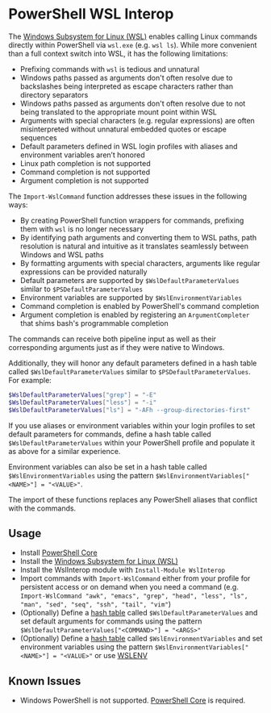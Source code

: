 # PowerShell WSL Interop

The [Windows Subsystem for Linux (WSL)](https://docs.microsoft.com/en-us/windows/wsl/about) enables calling Linux commands directly within PowerShell via `wsl.exe` (e.g. `wsl ls`). While more convenient than a full context switch into WSL, it has the following limitations:

* Prefixing commands with `wsl` is tedious and unnatural
* Windows paths passed as arguments don't often resolve due to backslashes being interpreted as escape characters rather than directory separators
* Windows paths passed as arguments don't often resolve due to not being translated to the appropriate mount point within WSL
* Arguments with special characters (e.g. regular expressions) are often misinterpreted without unnatural embedded quotes or escape sequences
* Default parameters defined in WSL login profiles with aliases and environment variables aren’t honored
* Linux path completion is not supported
* Command completion is not supported
* Argument completion is not supported

The `Import-WslCommand` function addresses these issues in the following ways:

* By creating PowerShell function wrappers for commands, prefixing them with `wsl` is no longer necessary
* By identifying path arguments and converting them to WSL paths, path resolution is natural and intuitive as it translates seamlessly between Windows and WSL paths
* By formatting arguments with special characters, arguments like regular expressions can be provided naturally
* Default parameters are supported by `$WslDefaultParameterValues` similar to `$PSDefaultParameterValues`
* Environment variables are supported by `$WslEnvironmentVariables`
* Command completion is enabled by PowerShell's command completion
* Argument completion is enabled by registering an `ArgumentCompleter` that shims bash's programmable completion

The commands can receive both pipeline input as well as their corresponding arguments just as if they were native to Windows.

Additionally, they will honor any default parameters defined in a hash table called `$WslDefaultParameterValues` similar to `$PSDefaultParameterValues`. For example:

```powershell
$WslDefaultParameterValues["grep"] = "-E"
$WslDefaultParameterValues["less"] = "-i"
$WslDefaultParameterValues["ls"] = "-AFh --group-directories-first"
```

If you use aliases or environment variables within your login profiles to set default parameters for commands, define a hash table called `$WslDefaultParameterValues` within
your PowerShell profile and populate it as above for a similar experience.

Environment variables can also be set in a hash table called `$WslEnvironmentVariables` using the pattern `$WslEnvironmentVariables["<NAME>"] = "<VALUE>"`.

The import of these functions replaces any PowerShell aliases that conflict with the commands.

## Usage

* Install [PowerShell Core](https://github.com/powershell/powershell#get-powershell)
* Install the [Windows Subsystem for Linux (WSL)](https://docs.microsoft.com/en-us/windows/wsl/install-win10)
* Install the WslInterop module with  `Install-Module WslInterop`
* Import commands with `Import-WslCommand` either from your profile for persistent access or on demand when you need a command (e.g. `Import-WslCommand "awk", "emacs", "grep", "head", "less", "ls", "man", "sed", "seq", "ssh", "tail", "vim"`)
* (Optionally) Define a [hash table](https://docs.microsoft.com/en-us/powershell/module/microsoft.powershell.core/about/about_hash_tables?view=powershell-6#creating-hash-tables) called `$WslDefaultParameterValues` and set default arguments for commands using the pattern `$WslDefaultParameterValues["<COMMAND>"] = "<ARGS>"`
* (Optionally) Define a [hash table](https://docs.microsoft.com/en-us/powershell/module/microsoft.powershell.core/about/about_hash_tables?view=powershell-6#creating-hash-tables) called `$WslEnvironmentVariables` and set environment variables using the pattern `$WslEnvironmentVariables["<NAME>"] = "<VALUE>"` or use [WSLENV](https://devblogs.microsoft.com/commandline/share-environment-vars-between-wsl-and-windows/)

## Known Issues

* Windows PowerShell is not supported. [PowerShell Core](https://github.com/powershell/powershell#get-powershell) is required.